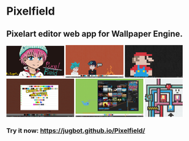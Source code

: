 # Pixelfield
## Pixelart editor web app for Wallpaper Engine.

<img src="images/main.png" width="30%"></img> <img src="images/ex.png" width="30%"></img> <img src="images/size.png" width="30%"></img> <img src="images/palettes.png" width="35.1286764706%"></img> <img src="images/settings.png" width="35.1286764706%"></img> <img src="images/style.png" width="19.7426470588%"></img> 

### Try it now: https://jugbot.github.io/Pixelfield/
